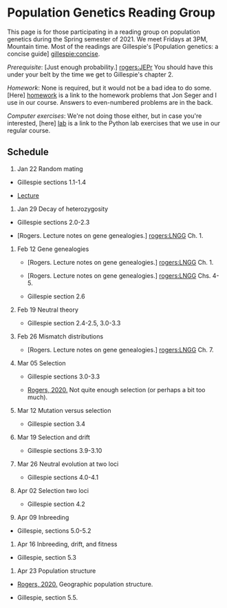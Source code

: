 # Population Genetics Reading Group

This page is for those participating in a reading group on population
genetics during the Spring semester of 2021. We meet Fridays at 3PM,
Mountain time. Most of the readings are Gillespie's
[Population genetics: a concise guide] [gillespie:concise].

*Prerequisite*: [Just enough probability.] [rogers:JEPr] You
should have this under your belt by the time we get to Gillespie's
chapter 2.

*Homework*: None is required, but it would not be a bad idea to do
 some. [Here] [homework] is a link to the homework problems that Jon
 Seger and I use in our course. Answers to even-numbered problems are
 in the back.

*Computer exercises*: We're not doing those either, but in case you're
 interested, [here] [lab] is a link to the Python lab exercises that
 we use in our regular course.

## Schedule

1. Jan 22 Random mating

  * Gillespie sections 1.1-1.4

  * [Lecture](hardywei.pdf)

1. Jan 29 Decay of heterozygosity

  * Gillespie sections 2.0-2.3

  * [Rogers. Lecture notes on gene genealogies.] [rogers:LNGG] Ch. 1.

1. Feb 12 Gene genealogies

   * [Rogers. Lecture notes on gene genealogies.] [rogers:LNGG] Ch. 1.

   * [Rogers. Lecture notes on gene genealogies.] [rogers:LNGG] Chs. 4-5.

   * Gillespie section 2.6

1. Feb 19 Neutral theory

   * Gillespie section 2.4-2.5, 3.0-3.3

1. Feb 26 Mismatch distributions

   * [Rogers. Lecture notes on gene genealogies.] [rogers:LNGG] Ch. 7.

1. Mar 05 Selection 

   * Gillespie sections 3.0-3.3

   * [Rogers, 2020.](seln.pdf) Not quite enough
     selection (or perhaps a bit too much).

1. Mar 12 Mutation versus selection

   * Gillespie section 3.4

1. Mar 19 Selection and drift

   * Gillespie sections 3.9-3.10

1. Mar 26 Neutral evolution at two loci

   * Gillespie sections 4.0-4.1

1. Apr 02 Selection two loci

   * Gillespie section 4.2

1. Apr 09 Inbreeding

  *  Gillespie, sections 5.0-5.2

1. Apr 16 Inbreeding, drift, and fitness

  *  Gillespie, section 5.3

1. Apr 23 Population structure

  * [Rogers, 2020.](popstruc.pdf) Geographic population
    structure.
  
  * Gillespie, section 5.5.

[rogers:JEPr]:
http://content.csbs.utah.edu/~rogers/pubs/Rogers-JEP.pdf

[rogers:LNGG]:
ggeneal.pdf

[gillespie:concise]:
https://www.amazon.com/Population-Genetics-John-H-Gillespie/dp/0801880092

[homework]:
https://content.csbs.utah.edu/~rogers/ant5221/homework/homework.pdf

[lab]:
https://content.csbs.utah.edu/~rogers/ant5221/lab/index.php
